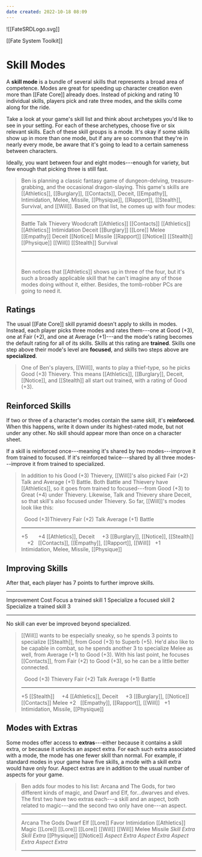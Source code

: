 ```yaml
---
date created: 2022-10-18 08:09
---
```


![[FateSRDLogo.svg]]

[[Fate System Toolkit]]

# Skill Modes

A **skill mode** is a bundle of several skills that represents a broad
area of competence. Modes are great for speeding up character creation
even more than [[Fate Core]] already does. Instead of picking and rating 10
individual skills, players pick and rate three modes, and the skills
come along for the ride.

Take a look at your game's skill list and think about archetypes you'd
like to see in your setting. For each of these archetypes, choose five
or six relevant skills. Each of these skill groups is a mode. It's okay
if some skills show up in more than one mode, but if any are so common
that they're in nearly every mode, be aware that it's going to lead to a
certain sameness between characters.

Ideally, you want between four and eight modes---enough for variety, but
few enough that picking three is still fast.

> Ben is planning a classic fantasy game of dungeon-delving,
> treasure-grabbing, and the occasional dragon-slaying. This game's
> skills are [[Athletics]], [[Burglary]], [[Contacts]], Deceit, [[Empathy]],
> Intimidation, Melee, Missile, [[Physique]], [[Rapport]], [[Stealth]], Survival,
> and [[Will]]. Based on that list, he comes up with four modes:
>
> ---
>
> Battle         Talk       Thievery    Woodcraft
> [[Athletics]]      [[Contacts]]   [[Athletics]]   [[Athletics]]
> Intimidation   Deceit     [[Burglary]]    [[Lore]]
> Melee          [[Empathy]]    Deceit      [[Notice]]
> Missile        [[Rapport]]    [[Notice]]      [[Stealth]]
> [[Physique]]       [[Will]]       [[Stealth]]     Survival
>
> ---
>
>  
>
> Ben notices that [[Athletics]] shows up in three of the four, but it's
> such a broadly applicable skill that he can't imagine any of those
> modes doing without it, either. Besides, the tomb-robber PCs are going
> to need it.

## Ratings

The usual [[Fate Core]] skill pyramid doesn't apply to skills in modes.
Instead, each player picks three modes and rates them---one at Good (+3), one at Fair (+2), and one at Average (+1)---and the mode's rating
becomes the default rating for all of its skills. Skills at this rating
are **trained**. Skills one step above their mode's level are
**focused**, and skills two steps above are **specialized**.

> One of Ben's players, [[Will]], wants to play a thief-type, so he picks
> Good (+3) Thievery. This means [[Athletics]], [[Burglary]], Deceit, [[Notice]],
> and [[Stealth]] all start out trained, with a rating of Good (+3).

## Reinforced Skills

If two or three of a character's modes contain the same skill, it's
**reinforced**. When this happens, write it down under its highest-rated
mode, but not under any other. No skill should appear more than once on
a character sheet.

If a skill is reinforced once---meaning it's shared by two
modes---improve it from trained to focused. If it's reinforced
twice---shared by all three modes---improve it from trained to
specialized.

> In addition to his Good (+3) Thievery, [[Will]]'s also picked Fair (+2)
> Talk and Average (+1) Battle. Both Battle and Thievery have [[Athletics]],
> so it goes from trained to focused---from Good (+3) to Great (+4)
> under Thievery. Likewise, Talk and Thievery share Deceit, so that
> skill's also focused under Thievery. So far, [[Will]]'s modes look like
> this:
>
>      Good (+3)Thievery           Fair (+2) Talk                     Average (+1) Battle
>
> ---
>
> +5                                                                   
> +4   [[Athletics]], Deceit                                               
> +3   [[Burglary]], [[Notice]], [[Stealth]]                                       
> +2                               [[Contacts]], [[Empathy]], [[Rapport]], [[Will]]    
> +1                                                                  Intimidation, Melee, Missile, [[Physique]]

## Improving Skills

After that, each player has 7 points to further improve skills.

---

Improvement                  Cost
Focus a trained skill        1
Specialize a focused skill   2
Specialize a trained skill   3

---

No skill can ever be improved beyond specialized.

> [[Will]] wants to be especially sneaky, so he spends 3 points to
> specialize [[Stealth]], from Good (+3) to Superb (+5). He'd also like to
> be capable in combat, so he spends another 3 to specialize Melee as
> well, from Average (+1) to Good (+3). With his last point, he focuses
> [[Contacts]], from Fair (+2) to Good (+3), so he can be a little better
> connected.
>
>       Good (+3) Thievery       Fair (+2) Talk             Average (+1) Battle
>
> ---
>
> +5         [[Stealth]]                                                  
> +4    [[Athletics]], Deceit                                             
> +3     [[Burglary]], [[Notice]]           [[Contacts]]                       Melee
> +2                         [[Empathy]], [[Rapport]], [[Will]]                   
> +1                                                  Intimidation, Missile, [[Physique]]

## Modes with Extras

Some modes offer access to **extras**---either because it contains a
skill extra, or because it unlocks an aspect extra. For each such extra
associated with a mode, the mode has one fewer skill than normal. For
example, if standard modes in your game have five skills, a mode with a
skill extra would have only four. Aspect extras are in addition to the
usual number of aspects for your game.

> Ben adds four modes to his list: Arcana and The Gods, for two
> different kinds of magic, and Dwarf and Elf, for...dwarves and elves.
> The first two have two extras each---a skill and an aspect, both
> related to magic---and the second two only have one---an aspect.
>
> ---
>
> Arcana           The Gods         Dwarf            Elf
> [[Lore]]             Favor            Intimidation     [[Athletics]]
> Magic            [[Lore]]             [[Lore]]             [[Lore]]
> [[Will]]             [[Will]]             Melee            Missile
> _Skill Extra_    _Skill Extra_    [[Physique]]         [[Notice]]
> _Aspect Extra_   _Aspect Extra_   _Aspect Extra_   _Aspect Extra_
>
> ---

